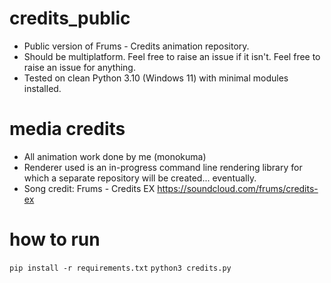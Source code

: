 # credits_public
- Public version of Frums - Credits animation repository.
- Should be multiplatform. Feel free to raise an issue if it isn't. Feel free to raise an issue for anything.
- Tested on clean Python 3.10 (Windows 11) with minimal modules installed.
 
 
# media credits
- All animation work done by me (monokuma)
- Renderer used is an in-progress command line rendering library for which a separate repository will be created... eventually.
- Song credit: Frums - Credits EX https://soundcloud.com/frums/credits-ex
 
# how to run
`pip install -r requirements.txt`
`python3 credits.py`
